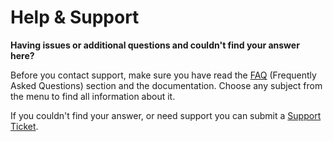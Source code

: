 # Help & Support

**Having issues or additional questions and couldn't find your answer here?**<br />

Before you contact support, make sure you have read the [FAQ](faq) (Frequently Asked Questions) section and the documentation.
Choose any subject from the menu to find all information about it.

If you couldn't find your answer, or need support you can submit a [Support Ticket](https://super-forms.com/support).
